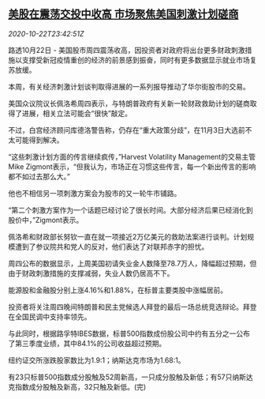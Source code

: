<!--1603410902000-->
[美股在震荡交投中收高 市场聚焦美国刺激计划磋商](https://cn.reuters.com/article/usa-stocks-1022-thur-idCNKBS27739T)
------

<div><i>2020-10-22T23:42:51Z</i></div><p>路透10月22日 - 美国股市周四震荡收高，因投资者对政府将出台更多财政刺激措施以支撑受新冠疫情重创的经济的前景感到振奋，同时有更多数据显示就业市场复苏放缓。</p><p>本周，有关经济刺激计划谈判取得进展的一系列报导推动了华尔街股市的交易。</p><p>美国众议院议长佩洛希周四表示，与特朗普政府有关新一轮财政救助计划的磋商取得了进展，相关立法可能会“很快”敲定。</p><p>不过，白宫经济顾问库德洛警告称，仍存在“重大政策分歧”，在11月3日大选前不太可能得到解决。</p><p>“这些刺激计划方面的传言继续疯传，”Harvest Volatility Management的交易主管Mike Zigmont表示，“但我认为，市场正在习惯这些传言，每一个新出传言的影响都不如过去那么大。”</p><p>他也不相信另一项刺激方案会为股市的又一轮牛市铺路。</p><p>“第二个刺激方案作为一个话题已经讨论了很长时间。大部分经济后果已经消化到股价中，”Zigmont表示。</p><p>佩洛希和财政部长努钦一直在就一项接近2万亿美元的救助法案进行谈判。计划规模遭到了参议院共和党人的反对，他们表达了对联邦赤字的担忧。</p><p>周四公布的数据显示，上周美国初请失业金人数降至78.7万人，降幅超过预期，但由于财政刺激措施的支撑减弱，失业人数仍居高不下。</p><p>能源股和金融股分别上涨4.16%和1.88%，在标普主要类股中涨幅居前。</p><p>投资者将关注周四晚间特朗普和民主党候选人拜登的最后一场总统竞选辩论。拜登在全国民调中支持率领先。</p><p>与此同时，根据路孚特IBES数据，标普500指数成份股公司中约有五分之一公布了第三季度业绩，其中84.1%的公司收益超过预期。</p><p>纽约证交所涨跌股家数比为1.9:1；纳斯达克市场为1.68:1。</p><p>有23只标普500指数成分股触及52周新高，一只成分股触及新低；有57只纳斯达克指数成分股触及新高，32只触及新低。(完)</p>
